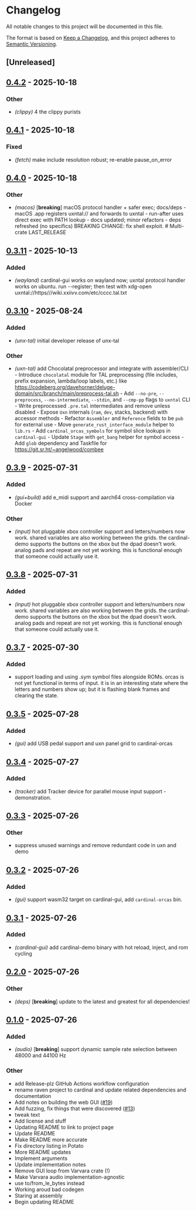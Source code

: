 # Changelog

All notable changes to this project will be documented in this file.

The format is based on [Keep a Changelog](https://keepachangelog.com/en/1.0.0/),
and this project adheres to [Semantic Versioning](https://semver.org/spec/v2.0.0.html).

## [Unreleased]

## [0.4.2](https://github.com/davehorner/cardinal/compare/cardinal-gui-v0.4.1...cardinal-gui-v0.4.2) - 2025-10-18

### Other

- *(clippy)* 4 the clippy purists

## [0.4.1](https://github.com/davehorner/cardinal/compare/cardinal-gui-v0.4.0...cardinal-gui-v0.4.1) - 2025-10-18

### Fixed

- *(fetch)* make include resolution robust; re-enable pause_on_error

## [0.4.0](https://github.com/davehorner/cardinal/compare/cardinal-gui-v0.3.11...cardinal-gui-v0.4.0) - 2025-10-18

### Other

- *(macos)* [**breaking**] macOS protocol handler + safer exec; docs/deps  - macOS .app registers uxntal:// and forwards to uxntal - run-after uses direct exec with PATH lookup - docs updated; minor refactors - deps refreshed (no specifics)  BREAKING CHANGE: fix shell exploit.  # Multi-crate LAST_RELEASE

## [0.3.11](https://github.com/davehorner/cardinal/compare/cardinal-gui-v0.3.10...cardinal-gui-v0.3.11) - 2025-10-13

### Added

- *(wayland)* cardinal-gui works on wayland now; uxntal protocol handler works on ubuntu. run --register; then test with xdg-open uxntal://https///wiki.xxiivv.com/etc/cccc.tal.txt

## [0.3.10](https://github.com/davehorner/cardinal/compare/cardinal-gui-v0.3.9...cardinal-gui-v0.3.10) - 2025-08-24

### Added

- *(unx-tal)* initial developer release of unx-tal

### Other

- *(uxn-tal)* add Chocolatal preprocessor and integrate with assembler/CLI  - Introduce `chocolatal` module for TAL preprocessing (file includes, prefix expansion, lambda/loop labels, etc.) like https://codeberg.org/davehorner/deluge-domain/src/branch/main/preprocess-tal.sh - Add `--no-pre`, `--preprocess`, `--no-intermediate`, `--stdin`, and `--cmp-pp` flags to `uxntal` CLI - Write preprocessed `.pre.tal` intermediates and remove unless disabled - Expose `Uxn` internals (`ram`, `dev`, stacks, backend) with accessor methods - Refactor `Assembler` and `Reference` fields to be `pub` for external use - Move `generate_rust_interface_module` helper to `lib.rs` - Add `cardinal_orcas_symbols` for symbol slice lookups in `cardinal-gui` - Update `Stage` with `get_bang` helper for symbol access - Add `glob` dependency and Taskfile for https://git.sr.ht/~angelwood/combee

## [0.3.9](https://github.com/davehorner/cardinal/compare/cardinal-gui-v0.3.8...cardinal-gui-v0.3.9) - 2025-07-31

### Added

- *(gui+build)* add e_midi support and aarch64 cross-compilation via Docker

### Other

- *(input)* hot pluggable xbox controller support and letters/numbers now work.  shared variables are also working between the grids.  the cardinal-demo supports the buttons on the xbox but the dpad doesn't work.  analog pads and repeat are not yet working.  this is functional enough that someone could actually use it.

## [0.3.8](https://github.com/davehorner/cardinal/compare/cardinal-gui-v0.3.7...cardinal-gui-v0.3.8) - 2025-07-31

### Added

- *(input)* hot pluggable xbox controller support and letters/numbers now work.  shared variables are also working between the grids.  the cardinal-demo supports the buttons on the xbox but the dpad doesn't work.  analog pads and repeat are not yet working.  this is functional enough that someone could actually use it.

## [0.3.7](https://github.com/davehorner/cardinal/compare/cardinal-gui-v0.3.6...cardinal-gui-v0.3.7) - 2025-07-30

### Added

- support loading and using .sym symbol files alongside ROMs.  orcas is not yet functional in terms of input.  it is in an interesting state where the letters and numbers show up;  but it is flashing blank frames and clearing the state.

## [0.3.5](https://github.com/davehorner/cardinal/compare/cardinal-gui-v0.3.4...cardinal-gui-v0.3.5) - 2025-07-28

### Added

- *(gui)* add USB pedal support and uxn panel grid to cardinal-orcas

## [0.3.4](https://github.com/davehorner/cardinal/compare/cardinal-gui-v0.3.3...cardinal-gui-v0.3.4) - 2025-07-27

### Added

- *(tracker)* add Tracker device for parallel mouse input support - demonstration.

## [0.3.3](https://github.com/davehorner/cardinal/compare/cardinal-gui-v0.3.2...cardinal-gui-v0.3.3) - 2025-07-26

### Other

- suppress unused warnings and remove redundant code in uxn and demo

## [0.3.2](https://github.com/davehorner/cardinal/compare/cardinal-gui-v0.3.1...cardinal-gui-v0.3.2) - 2025-07-26

### Added

- *(gui)* support wasm32 target on cardinal-gui, add `cardinal-orcas` bin.

## [0.3.1](https://github.com/davehorner/cardinal/compare/cardinal-gui-v0.3.0...cardinal-gui-v0.3.1) - 2025-07-26

### Added

- *(cardinal-gui)* add cardinal-demo binary with hot reload, inject, and rom cycling

## [0.2.0](https://github.com/davehorner/cardinal/compare/cardinal-gui-v0.1.0...cardinal-gui-v0.2.0) - 2025-07-26

### Other

- *(deps)* [**breaking**] update to the latest and greatest for all dependencies!

## [0.1.0](https://github.com/davehorner/cardinal/releases/tag/cardinal-gui-v0.1.0) - 2025-07-26

### Added

- *(audio)* [**breaking**] support dynamic sample rate selection between 48000 and 44100 Hz

### Other

- add Release-plz GitHub Actions workflow configuration
- rename raven project to cardinal and update related dependencies and documentation
- Add notes on building the web GUI ([#19](https://github.com/davehorner/cardinal/pull/19))
- Add fuzzing, fix things that were discovered ([#13](https://github.com/davehorner/cardinal/pull/13))
- tweak text
- Add license and stuff
- Updating README to link to project page
- Update README
- Make README more accurate
- Fix directory listing in Potato
- More README updates
- Implement arguments
- Update implementation notes
- Remove GUI loop from Varvara crate (!)
- Make Varvara audio implementation-agnostic
- use to/from_le_bytes instead
- Working aroud bad codegen
- Staring at assembly
- Begin updating README
